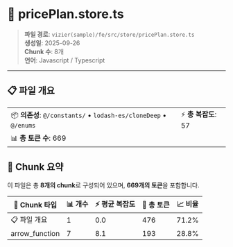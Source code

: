 # 📄 pricePlan.store.ts

> **파일 경로**: `vizier(sample)/fe/src/store/pricePlan.store.ts`  
> **생성일**: 2025-09-26  
> **Chunk 수**: 8개  
> **언어**: Javascript / Typescript
---


## 📋 파일 개요

| | |
|--|--|
| 📦 **의존성**: `@/constants/` • `lodash-es/cloneDeep` • `@/enums` | ⚡ **총 복잡도**: 57 |
| 📊 **총 토큰 수**: 669 |  |






## 🧩 Chunk 요약

이 파일은 총 **8개의 chunk**로 구성되어 있으며, **669개의 토큰**을 포함합니다.

| 🧩 Chunk 타입 | 📊 개수 | ⚡ 평균 복잡도 | 📝 총 토큰 | 📈 비율 |
|---------------|--------|-------------|----------|--------|
| 📋 파일 개요 | 1 | 0.0 | 476 | 71.2% |
| arrow_function | 7 | 8.1 | 193 | 28.8% |

